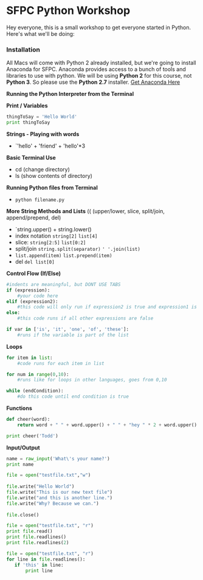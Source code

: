 # SFPC Python Workshop
Hey everyone, this is a small workshop to get everyone started in Python. Here's what we'll be doing:

### Installation
All Macs will come with Python 2 already installed, but we're going to install Anaconda for SFPC. Anaconda provides access to a bunch of tools and libraries to use with python.
We will be using **Python 2** for this course, not **Python 3**. So please use the **Python 2.7** installer.
[Get Anaconda Here](https://www.anaconda.com/download/)

**Running the Python Interpreter from the Terminal**

**Print / Variables**
```python
thingToSay = 'Hello World'
print thingToSay
```

**Strings - Playing with words**
- `'hello' + 'friend' + 'hello'*3

**Basic Terminal Use**
- cd (change directory)
- ls (show contents of directory)

**Running Python files from Terminal**
- `python filename.py`

**More String Methods and Lists** (( (upper/lower, slice, split/join, append/prepend, del)
- `string.upper() + string.lower()
- index notation `string[2]` `list[4]`
- slice: `string[2:5]` `list[0:2]`
- split/join `string.split(separator)` `' '.join(list)`
- `list.append(item)` `list.prepend(item)`
- del `del list[0]`

**Control Flow (If/Else)**
```python
#indents are meaningful, but DONT USE TABS
if (expression):
    #your code here
elif (expression2):
    #this code will only run if expression2 is true and expression1 is false
else:
    #this code runs if all other expressions are false
```
```python
if var in ['is', 'it', 'one', 'of', 'these']:
    #runs if the variable is part of the list
```

**Loops**
```python
for item in list:
    #code runs for each item in list

for num in range(0,10):
    #runs like for loops in other languages, goes from 0,10
```

```python
while (endCondition):
    #do this code until end condition is true
```

**Functions**
```python
def cheer(word):
    return word + " " + word.upper() + " " + "hey " * 2 + word.upper()

print cheer('Todd')
```

**Input/Output**
```python
name = raw_input('What\'s your name?')
print name
```
```python
file = open("testfile.txt","w") 
 
file.write("Hello World") 
file.write("This is our new text file") 
file.write("and this is another line.") 
file.write("Why? Because we can.") 
 
file.close() 
```
```python
file = open("testfile.txt", "r") 
print file.read() 
print file.readlines()
print file.readlines(2)
```
```python
file = open("testfile.txt", "r")
for line in file.readlines():
   if 'this' in line:
       print line
```
